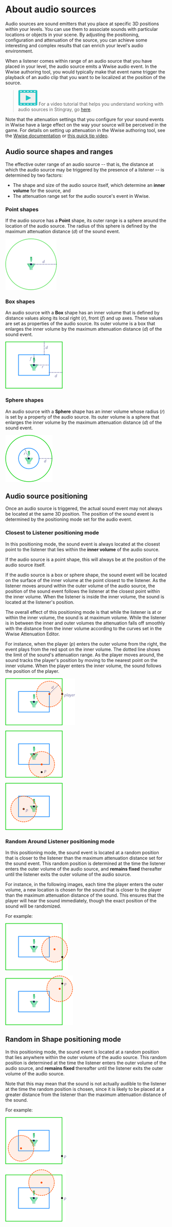 # About audio sources

Audio sources are sound emitters that you place at specific 3D positions within your levels. You can use them to associate sounds with particular locations or objects in your scene. By adjusting the positioning, configuration and attenuation of the source, you can achieve some interesting and complex results that can enrich your level's audio environment.

When a listener comes within range of an audio source that you have placed in your level, the audio source emits a Wwise audio event. In the Wwise authoring tool, you would typically make that event name trigger the playback of an audio clip that you want to be localized at the position of the source.

> ![](../../images/icon_video.png) For a video tutorial that helps you understand working with audio sources in Stingray, go [here](http://area.autodesk.com/learning/understanding-audio-sources).

Note that the attenuation settings that you configure for your sound events in Wwise have a large effect on the way your source will be perceived in the game. For details on setting up attenuation in the Wwise authoring tool, see the [Wwise documentation](https://www.audiokinetic.com/library/2015.1.2_5457/?source=Help&id=applying_distance_based_attenuation) or [this quick tip video](https://www.youtube.com/watch?v=v0D4lJkffII).

## Audio source shapes and ranges

The effective outer range of an audio source -- that is, the distance at which the audio source may be triggered by the presence of a listener -- is determined by two factors:

-	The shape and size of the audio source itself, which determine an **inner volume** for the source, and
-	The attenuation range set for the audio source's event in Wwise.

### Point shapes

If the audio source has a **Point** shape, its outer range is a sphere around the location of the audio source. The radius of this sphere is defined by the maximum attenuation distance (*d*) of the sound event.

![Point source](../../images/audio_source_point.png)

### Box shapes

An audio source with a **Box** shape has an inner volume that is defined by distance values along its local right (*r*), front (*f*) and up axes. These values are set as properties of the audio source. Its outer volume is a box that enlarges the inner volume by the maximum attenuation distance (*d*) of the sound event.

![Box source](../../images/audio_source_box.png)

### Sphere shapes

An audio source with a **Sphere** shape has an inner volume whose radius (*r*) is set by a property of the audio source. Its outer volume is a sphere that enlarges the inner volume by the maximum attenuation distance (*d*) of the sound event.

![Sphere source](../../images/audio_source_sphere.png)

## Audio source positioning

Once an audio source is triggered, the actual sound event may not always be located at the same 3D position. The position of the sound event is determined by the positioning mode set for the audio event.

### Closest to Listener positioning mode

In this positioning mode, the sound event is always located at the closest point to the listener that lies within the **inner volume** of the audio source.

If the audio source is a point shape, this will always be at the position of the audio source itself.

If the audio source is a box or sphere shape, the sound event will be located on the surface of the inner volume at the point closest to the listener. As the listener moves around within the outer volume of the audio source, the position of the sound event follows the listener at the closest point within the inner volume. When the listener is inside the inner volume, the sound is located at the listener's position.

The overall effect of this positioning mode is that while the listener is at or within the inner volume, the sound is at maximum volume. While the listener is in between the inner and outer volumes the attenuation falls off smoothly with the distance from the inner volume according to the curves set in the Wwise Attenuation Editor.

For instance, when the player (*p*) enters the outer volume from the right, the event plays from the red spot on the inner volume. The dotted line shows the limit of the sound's attenuation range. As the player moves around, the sound tracks the player's position by moving to the nearest point on the inner volume. When the player enters the inner volume, the sound follows the position of the player.

![Closest to Listener example 1](../../images/audio_closest_1.png)

![Closest to Listener example 2](../../images/audio_closest_2.png)

![Closest to Listener example 3](../../images/audio_closest_3.png)

### Random Around Listener positioning mode

In this positioning mode, the sound event is located at a random position that is closer to the listener than the maximum attenuation distance set for the sound event. This random position is determined at the time the listener enters the outer volume of the audio source, and **remains fixed** thereafter until the listener exits the outer volume of the audio source.

For instance, in the following images, each time the player enters the outer volume, a new location is chosen for the sound that is closer to the player than the maximum attenuation distance of the sound. This ensures that the player will hear the sound immediately, though the exact position of the sound will be randomized.

For example:

![Random around Listener example 1](../../images/audio_random_around_1.png)

![Random around Listener example 2](../../images/audio_random_around_2.png)

## Random in Shape positioning mode

In this positioning mode, the sound event is located at a random position that lies anywhere within the outer volume of the audio source. This random position is determined at the time the listener enters the outer volume of the audio source, and **remains fixed** thereafter until the listener exits the outer volume of the audio source.

Note that this may mean that the sound is not actually audible to the listener at the time the random position is chosen, since it is likely to be placed at a greater distance from the listener than the maximum attenuation distance of the sound.

For example:

![Random in Shape example 1](../../images/audio_random_in_shape_1.png)

![Random in Shape example 2](../../images/audio_random_in_shape_2.png)
